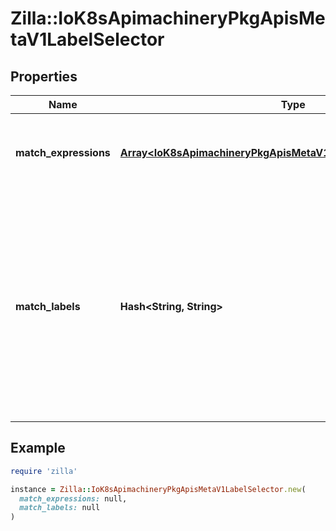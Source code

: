 # Zilla::IoK8sApimachineryPkgApisMetaV1LabelSelector

## Properties

| Name | Type | Description | Notes |
| ---- | ---- | ----------- | ----- |
| **match_expressions** | [**Array&lt;IoK8sApimachineryPkgApisMetaV1LabelSelectorRequirement&gt;**](IoK8sApimachineryPkgApisMetaV1LabelSelectorRequirement.md) | matchExpressions is a list of label selector requirements. The requirements are ANDed. | [optional] |
| **match_labels** | **Hash&lt;String, String&gt;** | matchLabels is a map of {key,value} pairs. A single {key,value} in the matchLabels map is equivalent to an element of matchExpressions, whose key field is \&quot;key\&quot;, the operator is \&quot;In\&quot;, and the values array contains only \&quot;value\&quot;. The requirements are ANDed. | [optional] |

## Example

```ruby
require 'zilla'

instance = Zilla::IoK8sApimachineryPkgApisMetaV1LabelSelector.new(
  match_expressions: null,
  match_labels: null
)
```

